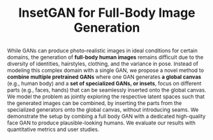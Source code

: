 ---
# this file is written in YAML http://docs.ansible.com/ansible/latest/YAMLSyntax.html
# all lines with a leading sharp are comments and will not be compiled
# longer blocks of text should start with a a leading > to escape all special characters

# URL handle for generated webpage
slug:      insetgan

#specifies layout to be used for page generation (do not modify)
layout:     publication

#publication title
title:      >
   InsetGAN for Full-Body Image Generation

#include in selected publications on front page (optional, delete line if not applicable)
display: selected

#list all publication authors in correct order

authorlinks:
 "Anna Frühstück": 'https://afruehstueck.github.io' 
 "Krishna Kumar Singh": 'http://krsingh.cs.ucdavis.edu/' 
 Eli Shechtman: 'https://research.adobe.com/person/eli-shechtman/' 
 Niloy J. Mitra: 'https://research.adobe.com/person/niloy-mitra/' 
 Peter Wonka: 'http://peterwonka.net/' 
 Jingwan (Cynthia) Lu: 'https://research.adobe.com/person/jingwan-lu/' 

authors:
 "Anna Frühstück": '1, 2'
 "Krishna Kumar Singh": '2'
 "Eli Shechtman": '2'
 "Niloy J. Mitra": '2, 3'
 "Peter Wonka": '1' 
 "Jingwan (Cynthia) Lu": '2'
 
affiliations:
 '1': "KAUST"
 '2': "Adobe Research"
 '3': "University College London"

#insert publication venue (displayed on publication page)
venue: 'accepted to CVPR'
#insert short venue (displayed in box in publication list)
shortvenue: >
   ABC

#specify publication year
year: 2022

#insert abstract of publication
abstract:  While GANs can produce photo-realistic images in ideal conditions for certain domains, the generation of <b>full-body human images</b> remains difficult due to the diversity of identities, hairstyles, clothing, and the variance in pose. Instead of modeling this complex domain with a single GAN, we propose a novel method to <b>combine multiple pretrained GANs</b> where one GAN generates <b>a global canvas</b> (e.g., human body) and a <b>set of specialized GANs, or insets</b>, focus on different parts (e.g., faces, hands) that can be seamlessly inserted onto the global canvas. We model the problem as jointly exploring the respective latent spaces such that the generated images can be combined, by inserting the parts from the specialized generators onto the global canvas, without introducing seams. We demonstrate the setup by combing a full body GAN with a dedicated high-quality face GAN to produce plausible-looking humans. We evaluate our results with quantitative metrics and user studies.
   
#link to hi-res teaser image of publication (please make sure the image is wide, e.g. aspect ratio between 4:2 and 4:1) 
teaser:     './assets/publications/insetgan_applications.jpg'

#link to smaller thumbnail image of publication (please make sure the aspect ratio is 3:2, suggested size is 150x100px)
thumbnail:  './assets/publications/insetgan_paper.jpg'

supplementary_thumbnail:  './assets/publications/insetgan_supplementary.jpg'

paper_description: 'Coming soon!'

#link to paper PDF
#papersource: 'https://dl.acm.org/doi/pdf/10.1145/3306346.3322993'

#link to supplementary PDF
#supplementarysource: 'https://dl.acm.org/doi/pdf/10.1145/3306346.3322993'

#github: 
  
gallery:
  title : 'InsetGAN results'
  text :  'We show a comparison of several examples of StyleGAN2-generated full-body humans. We concentrate on regions that often exhibit unwanted artifacts in our generated results. Using our InsetGAN method, we are able to generate both faces and shoes using dedicated models and generate appropriate bodies for the respective combination. The result yields a seamless transition between the output of the three distinct generator models.'
  rows : 2
  links :
    - './assets/publications/insetgan/result_01_optimized.png'
    - './assets/publications/insetgan/result_04_optimized.png'
    - './assets/publications/insetgan/result_08_optimized.png'
    - './assets/publications/insetgan/result_09_optimized.png'
    - './assets/publications/insetgan/result_07_optimized.png'
    - './assets/publications/insetgan/result_02_optimized.png'
    - './assets/publications/insetgan/result_05_optimized.png'
    - './assets/publications/insetgan/result_03_optimized.png'
    - './assets/publications/insetgan/result_11_optimized.png'
    - './assets/publications/insetgan/result_10_optimized.png'
  labels :
    - 'InsetGAN improved'
    - 'StyleGAN'
  init_state:
    - './assets/publications/insetgan/result_01_optimized.png' 
    - './assets/publications/insetgan/result_01.png'
  
figures:
  pipeline:
    title: 'InsetGAN Pipeline'
    description: 'We show a diagram of the pipeline of our InsetGAN optimization process.'
    width: '768px'
    link: './assets/publications/insetgan_pipeline2.jpg'

sidebysidevideos:
  face_and_body :
    title : 'Face+Body Combination Optimization'
    description : 'We can choose to optimize only one of our generator networks, the inset <i>(left)</i> and optimize for coherence with the canvas, however we see that using this strategy, we cannot sufficiently adapt to desired features from the inset (blond hair) and achieve equally good global coherence as when we jointly optimize both canvas and inset <i>(right)</i>.'
    link1 : './assets/publications/insetgan/optimization_1way.mp4'
    text1 : 'Single GAN optimization'
    link2 : './assets/publications/insetgan/optimization_2way.mp4'
    text2 : 'Dual GAN optimization'		
  latent_space_walk:
    title : 'Latent Space Walks'
    description : 'We show joint latent space walks through two generators, demonstrating that our method can achieve excellent overal image coherence for many different face/body combinations.'
    link1 : './assets/publications/insetgan/lsw_women.mp4'
    link2 : './assets/publications/insetgan/lsw_men.mp4'
    width: '320px'
    
#link to publication video (optional): you can either upload the video to our website (insert local link) or host it on youtube or vimeo (in this case insert the youtube/vimeo link)
video:
    title : 'Paper Video'  
    link : 'https://www.youtube.com/watch?v=YKFYEt5hvOo'


#insert citation. please format citation by inserting <br> at line breaks, &nbsp;&nbsp; will insert a tab character to prettify the citation
citation:   >
  @inproceedings{Fruehstueck2022InsetGAN,<br>
   &nbsp;&nbsp;title = {InsetGAN for Full-Body Image Generation},<br>
   &nbsp;&nbsp;author = {Fr{\"u}hst{\"u}ck, Anna and Singh, {Krishna Kumar} and Shechtman, Eli and Mitra, {Niloy J.} and Wonka, Peter, and Lu, Jingwan},<br>
   &nbsp;&nbsp;booktitle = {Proceedings of the IEEE/CVF International Conference on Computer Vision and Pattern Recognition (CVPR)},<br>
   &nbsp;&nbsp;year = {2022},<br>
  }

#insert links to additional material for the publication (optional)
#links need a title, a URL and a type (this defines the link icon) which can be one of the following values: code, archive, files, slides or text (this is the default icon)
#links: 
# - title: ExampleCode
#   type:  code
#   url:   './publications/supplementary1.zip' 
# - title: ExampleSlides
#   type:  slides
#   url:   './publications/presentation.pptx' 

#don't forget the leading and trailing --- in a YAML file
---
